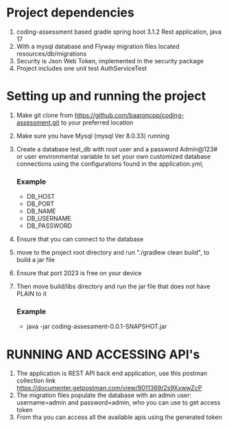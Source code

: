 # Project dependencies
1. coding-assessment based gradle spring boot 3.1.2 Rest application, java 17
2. With a mysql database and Flyway migration files located resources/db/migrations
3. Security is Json Web Token, implemented in the security package
4. Project includes one unit test AuthServiceTest

# Setting up and running the project
1. Make git clone from https://github.com/baaroncpp/coding-assessment.git to your preferred location
2. Make sure you have Mysql (mysql  Ver 8.0.33) running
3. Create a database test_db with root user and a password Admin@123# or user environmental variable to set your own customized database connections using the configurations found in the application.yml, 
   ### Example
   - DB_HOST
   - DB_PORT
   - DB_NAME
   - DB_USERNAME
   - DB_PASSWORD


4. Ensure that you can connect to the database
5. move to the project root directory and run "./gradlew clean build", to build a jar file
6. Ensure that port 2023 is free on your device
7. Then move build/libs directory and run the jar file that does not have PLAIN to it
   ### Example
   - java -jar coding-assessment-0.0.1-SNAPSHOT.jar

# RUNNING AND ACCESSING API's
1. The application is REST API back end application, use this postman collection link https://documenter.getpostman.com/view/9011369/2s9XxwwZcP
2. The migration files populate the database with an admin user: username=admin and password=admin, who you can use to get access token
3. From tha you can access all the available apis using the generated token